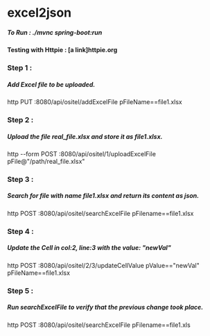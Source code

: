 # excel2json

##### To Run : ./mvnc spring-boot:run

#### Testing with Httpie : [a link]httpie.org

### Step 1 :
##### Add Excel file to be uploaded.
http PUT :8080/api/ositel/addExcelFile pFileName==file1.xlsx

### Step 2 :
##### Upload the file real_file.xlsx and store it as file1.xlsx.
http --form POST :8080/api/ositel/1/uploadExcelFile pFile@"/path/real_file.xlsx"

### Step 3 : 
##### Search for file with name file1.xlsx and return its content as json.
http POST :8080/api/ositel/searchExcelFile pFilename==file1.xlsx

### Step 4 :
##### Update the Cell in col:2, line:3 with the value: "newVal" 
http POST :8080/api/ositel/2/3/updateCellValue pValue=="newVal" pFileName==file1.xlsx

### Step 5 :
##### Run searchExcelFile to verify that the previous change took place.
http POST :8080/api/ositel/searchExcelFile pFilename==file1.xls
